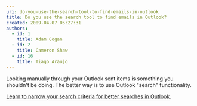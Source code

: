 ```yaml
---
uri: do-you-use-the-search-tool-to-find-emails-in-outlook
title: Do you use the search tool to find emails in Outlook?
created: 2009-04-07 05:27:31
authors:
  - id: 1
    title: Adam Cogan
  - id: 2
    title: Cameron Shaw
  - id: 16
    title: Tiago Araujo
---
```





<span class='intro'> Looking manually through your Outlook sent items is something you shouldn't&#160;be doing. The better way is to use Outlook &quot;search&quot; functionality.<br> </span>

<p><a href="http&#58;//office.microsoft.com/en-001/outlook-help/learn-to-narrow-your-search-criteria-for-better-searches-in-outlook-HA010238831.aspx" target="_blank">Learn to narrow your search criteria for better searches in Outlook​​</a>.</p>


